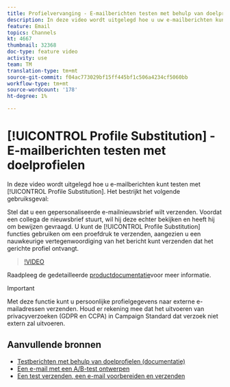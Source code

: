 ```yaml
---
title: Profielvervanging - E-mailberichten testen met behulp van doelprofielen
description: In deze video wordt uitgelegd hoe u uw e-mailberichten kunt testen met de functie voor profielvervanging.
feature: Email
topics: Channels
kt: 4667
thumbnail: 32368
doc-type: feature video
activity: use
team: TM
translation-type: tm+mt
source-git-commit: f04ac773029bf15ff445bf1c506a4234cf5060bb
workflow-type: tm+mt
source-wordcount: '178'
ht-degree: 1%

---
```



# [!UICONTROL Profile Substitution] - E-mailberichten testen met doelprofielen

In deze video wordt uitgelegd hoe u e-mailberichten kunt testen met [!UICONTROL Profile Substitution]. Het bestrijkt het volgende gebruiksgeval:

Stel dat u een gepersonaliseerde e-mailnieuwsbrief wilt verzenden. Voordat een collega de nieuwsbrief stuurt, wil hij deze echter bekijken en heeft hij om bewijzen gevraagd. U kunt de [!UICONTROL Profile Substitution] functies gebruiken om een proefdruk te verzenden, aangezien u een nauwkeurige vertegenwoordiging van het bericht kunt verzenden dat het gerichte profiel ontvangt.

>[!VIDEO](https://video.tv.adobe.com/v/32368?quality=12)

Raadpleeg de gedetailleerde [productdocumentatie](https://docs.adobe.com/content/help/en/campaign-standard/using/testing-and-sending/preparing-and-testing-messages/testing-messages-using-target.html)voor meer informatie.

>[!IMPORTANT]
>
>Met deze functie kunt u persoonlijke profielgegevens naar externe e-mailadressen verzenden. Houd er rekening mee dat het uitvoeren van privacyverzoeken (GDPR en CCPA) in Campaign Standard dat verzoek niet extern zal uitvoeren.

## Aanvullende bronnen

* [Testberichten met behulp van doelprofielen (documentatie)](https://docs.adobe.com/content/help/en/campaign-standard/using/testing-and-sending/preparing-and-testing-messages/testing-messages-using-target.html)
* [Een e-mail met een A/B-test ontwerpen](/help/communication-channels/email/a-b-testing.md)
* [Een test verzenden, een e-mail voorbereiden en verzenden](/help/communication-channels/email/sending-test-preparing-sending-email.md)
